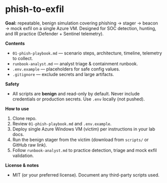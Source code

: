 # phish-to-exfil

**Goal:** repeatable, benign simulation covering phishing → stager → beacon → mock exfil on a single Azure VM. Designed for SOC detection, hunting, and IR practice (Defender + Sentinel telemetry).

**Contents**
- `01-phish-playbook.md` — scenario steps, architecture, timeline, telemetry to collect.
- `runbook-analyst.md` — analyst triage & containment runbook.
- `.env.example` — placeholders for safe config values.
- `.gitignore` — exclude secrets and large artifacts.

**Safety**
- All scripts are **benign** and read-only by default. Never include credentials or production secrets. Use `.env` locally (not pushed).

**How to use**
1. Clone repo.
2. Review `01-phish-playbook.md` and `.env.example`.
3. Deploy single Azure Windows VM (victim) per instructions in your lab docs.
4. Run the benign stager from the victim (download from `scripts/` or GitHub raw link).
5. Follow `runbook-analyst.md` to practice detection, triage and mock exfil validation.

**License & notes**
- MIT (or your preferred license). Document any third-party scripts used.

